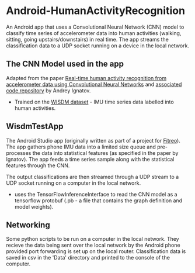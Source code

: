 
# Android-HumanActivityRecognition

An Android app that uses a Convolutional Neural Network (CNN) model to classify time series of accelerometer data into human activities (walking, sitting, going upstairs/downstairs) in real time. The app streams the classification data to a UDP socket running on a device in the local network.

## The CNN Model used in the app

Adapted from the paper [Real-time human activity recognition from accelerometer data using Convolutional Neural Networks](https://www.sciencedirect.com/science/article/abs/pii/S1568494617305665) and [associated code repository](https://github.com/aiff22/HAR) by Andrey Ignatov.

- Trained on the [WISDM dataset](http://www.cis.fordham.edu/wisdm/dataset.php) - IMU time series data labelled into human activities.


## WisdmTestApp

The Android Studio app (originally written as part of a project for [Fitreo](https://fitreo.com/)). The app gathers phone IMU data into a limited size queue and pre-processes the data into statistical features (as specified in the paper by Ignatov). The app feeds a time series sample along with the statistical features through the CNN.

The output classifications are then streamed through a UDP stream to a UDP socket running on a computer in the local network.

- uses the TensorFlowInferenceInterface to read the CNN model as a tensorflow protobuf (.pb - a file that contains the graph definition and model weights).

## Networking

Some python scripts to be run on a computer in the local network. They recieve the data being sent over the local network by the Android phone provided port forwarding is set up on the local router. Classification data is saved in csv in the 'Data' directory and printed to the console of the computer.
